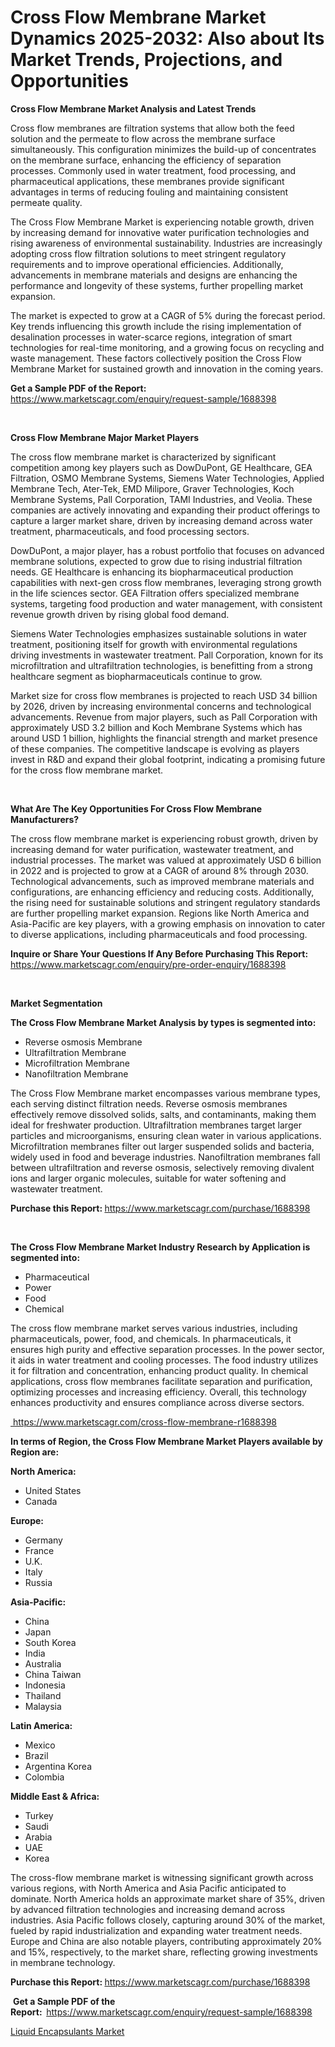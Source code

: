 <p><h1>Cross Flow Membrane Market Dynamics 2025-2032: Also about Its Market Trends, Projections, and Opportunities</h1></p><p><strong>Cross Flow Membrane Market Analysis and Latest Trends</strong></p>
<p><p>Cross flow membranes are filtration systems that allow both the feed solution and the permeate to flow across the membrane surface simultaneously. This configuration minimizes the build-up of concentrates on the membrane surface, enhancing the efficiency of separation processes. Commonly used in water treatment, food processing, and pharmaceutical applications, these membranes provide significant advantages in terms of reducing fouling and maintaining consistent permeate quality.</p><p>The Cross Flow Membrane Market is experiencing notable growth, driven by increasing demand for innovative water purification technologies and rising awareness of environmental sustainability. Industries are increasingly adopting cross flow filtration solutions to meet stringent regulatory requirements and to improve operational efficiencies. Additionally, advancements in membrane materials and designs are enhancing the performance and longevity of these systems, further propelling market expansion.</p><p>The market is expected to grow at a CAGR of 5% during the forecast period. Key trends influencing this growth include the rising implementation of desalination processes in water-scarce regions, integration of smart technologies for real-time monitoring, and a growing focus on recycling and waste management. These factors collectively position the Cross Flow Membrane Market for sustained growth and innovation in the coming years.</p></p>
<p><strong>Get a Sample PDF of the Report:&nbsp;</strong> <a href="https://www.marketscagr.com/enquiry/request-sample/1688398?utm_campaign=2483&utm_medium=2&utm_source=Github&utm_content=ia&utm_term=01042025&utm_id=cross-flow-membrane">https://www.marketscagr.com/enquiry/request-sample/1688398</a></p>
<p>&nbsp;</p>
<p><strong>Cross Flow Membrane Major Market Players</strong></p>
<p><p>The cross flow membrane market is characterized by significant competition among key players such as DowDuPont, GE Healthcare, GEA Filtration, OSMO Membrane Systems, Siemens Water Technologies, Applied Membrane Tech, Ater-Tek, EMD Milipore, Graver Technologies, Koch Membrane Systems, Pall Corporation, TAMI Industries, and Veolia. These companies are actively innovating and expanding their product offerings to capture a larger market share, driven by increasing demand across water treatment, pharmaceuticals, and food processing sectors.</p><p>DowDuPont, a major player, has a robust portfolio that focuses on advanced membrane solutions, expected to grow due to rising industrial filtration needs. GE Healthcare is enhancing its biopharmaceutical production capabilities with next-gen cross flow membranes, leveraging strong growth in the life sciences sector. GEA Filtration offers specialized membrane systems, targeting food production and water management, with consistent revenue growth driven by rising global food demand.</p><p>Siemens Water Technologies emphasizes sustainable solutions in water treatment, positioning itself for growth with environmental regulations driving investments in wastewater treatment. Pall Corporation, known for its microfiltration and ultrafiltration technologies, is benefitting from a strong healthcare segment as biopharmaceuticals continue to grow.</p><p>Market size for cross flow membranes is projected to reach USD 34 billion by 2026, driven by increasing environmental concerns and technological advancements. Revenue from major players, such as Pall Corporation with approximately USD 3.2 billion and Koch Membrane Systems which has around USD 1 billion, highlights the financial strength and market presence of these companies. The competitive landscape is evolving as players invest in R&D and expand their global footprint, indicating a promising future for the cross flow membrane market.</p></p>
<p>&nbsp;</p>
<p><strong>What Are The Key Opportunities For Cross Flow Membrane Manufacturers?</strong></p>
<p><p>The cross flow membrane market is experiencing robust growth, driven by increasing demand for water purification, wastewater treatment, and industrial processes. The market was valued at approximately USD 6 billion in 2022 and is projected to grow at a CAGR of around 8% through 2030. Technological advancements, such as improved membrane materials and configurations, are enhancing efficiency and reducing costs. Additionally, the rising need for sustainable solutions and stringent regulatory standards are further propelling market expansion. Regions like North America and Asia-Pacific are key players, with a growing emphasis on innovation to cater to diverse applications, including pharmaceuticals and food processing.</p></p>
<p><strong>Inquire or Share Your Questions If Any Before Purchasing This Report:</strong> <a href="https://www.marketscagr.com/enquiry/pre-order-enquiry/1688398?utm_campaign=2483&utm_medium=2&utm_source=Github&utm_content=ia&utm_term=01042025&utm_id=cross-flow-membrane">https://www.marketscagr.com/enquiry/pre-order-enquiry/1688398</a></p>
<p>&nbsp;</p>
<p><strong>Market Segmentation</strong></p>
<p><strong>The Cross Flow Membrane Market Analysis by types is segmented into:</strong></p>
<p><ul><li>Reverse osmosis Membrane</li><li>Ultrafiltration Membrane</li><li>Microfiltration Membrane</li><li>Nanofiltration Membrane</li></ul></p>
<p><p>The Cross Flow Membrane market encompasses various membrane types, each serving distinct filtration needs. Reverse osmosis membranes effectively remove dissolved solids, salts, and contaminants, making them ideal for freshwater production. Ultrafiltration membranes target larger particles and microorganisms, ensuring clean water in various applications. Microfiltration membranes filter out larger suspended solids and bacteria, widely used in food and beverage industries. Nanofiltration membranes fall between ultrafiltration and reverse osmosis, selectively removing divalent ions and larger organic molecules, suitable for water softening and wastewater treatment.</p></p>
<p><strong>Purchase this Report:&nbsp;</strong><a href="https://www.marketscagr.com/purchase/1688398?utm_campaign=2483&utm_medium=2&utm_source=Github&utm_content=ia&utm_term=01042025&utm_id=cross-flow-membrane">https://www.marketscagr.com/purchase/1688398</a></p>
<p>&nbsp;</p>
<p><strong>The Cross Flow Membrane Market Industry Research by Application is segmented into:</strong></p>
<p><ul><li>Pharmaceutical</li><li>Power</li><li>Food</li><li>Chemical</li></ul></p>
<p><p>The cross flow membrane market serves various industries, including pharmaceuticals, power, food, and chemicals. In pharmaceuticals, it ensures high purity and effective separation processes. In the power sector, it aids in water treatment and cooling processes. The food industry utilizes it for filtration and concentration, enhancing product quality. In chemical applications, cross flow membranes facilitate separation and purification, optimizing processes and increasing efficiency. Overall, this technology enhances productivity and ensures compliance across diverse sectors.</p></p>
<p><a href="https://www.marketscagr.com/cross-flow-membrane-r1688398?utm_campaign=2483&utm_medium=2&utm_source=Github&utm_content=ia&utm_term=01042025&utm_id=cross-flow-membrane">&nbsp;https://www.marketscagr.com/cross-flow-membrane-r1688398</a></p>
<p><strong>In terms of Region, the Cross Flow Membrane Market Players available by Region are:</strong></p>
<p>
    <p> <strong> North America: </strong>
        <ul>
            <li>United States</li>
            <li>Canada</li>
        </ul>
        </p> 
    <p> <strong> Europe: </strong>
        <ul>
            <li>Germany</li>
            <li>France</li>
            <li>U.K.</li>
            <li>Italy</li>
            <li>Russia</li>
        </ul>
        </p> 
    <p> <strong> Asia-Pacific: </strong>
        <ul>
            <li>China</li>
            <li>Japan</li>
            <li>South Korea</li>
            <li>India</li>
            <li>Australia</li>
            <li>China Taiwan</li>
            <li>Indonesia</li>
            <li>Thailand</li>
            <li>Malaysia</li>
        </ul>
        </p> 
    <p> <strong> Latin America: </strong>
        <ul>
            <li>Mexico</li>
            <li>Brazil</li>
            <li>Argentina Korea</li>
            <li>Colombia</li>
        </ul>
        </p> 
    <p> <strong> Middle East & Africa: </strong>
        <ul>
            <li>Turkey</li>
            <li>Saudi</li>
            <li>Arabia</li>
            <li>UAE</li>
            <li>Korea</li>
        </ul>
    </p>
    </p>
<p><p>The cross-flow membrane market is witnessing significant growth across various regions, with North America and Asia Pacific anticipated to dominate. North America holds an approximate market share of 35%, driven by advanced filtration technologies and increasing demand across industries. Asia Pacific follows closely, capturing around 30% of the market, fueled by rapid industrialization and expanding water treatment needs. Europe and China are also notable players, contributing approximately 20% and 15%, respectively, to the market share, reflecting growing investments in membrane technology.</p></p>
<p><strong>Purchase this Report: </strong><a href="https://www.marketscagr.com/purchase/1688398?utm_campaign=2483&utm_medium=2&utm_source=Github&utm_content=ia&utm_term=01042025&utm_id=cross-flow-membrane">https://www.marketscagr.com/purchase/1688398</a></p>
<p>&nbsp;<strong>Get a Sample PDF of the Report:&nbsp;&nbsp;</strong><a href="https://www.marketscagr.com/enquiry/request-sample/1688398?utm_campaign=2483&utm_medium=2&utm_source=Github&utm_content=ia&utm_term=01042025&utm_id=cross-flow-membrane">https://www.marketscagr.com/enquiry/request-sample/1688398</a></p>
<p><strong></strong></p>
<p><p><a href="https://github.com/abbislposival/Market-Research-Report-List-2/blob/main/liquid-encapsulants-market.md?utm_campaign=2483&utm_medium=2&utm_source=Github&utm_content=ia&utm_term=01042025&utm_id=cross-flow-membrane">Liquid Encapsulants Market</a></p></p>